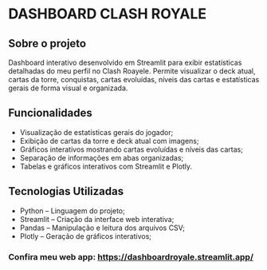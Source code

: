 # DASHBOARD CLASH ROYALE

## Sobre o projeto
Dashboard interativo desenvolvido em Streamlit para exibir estatísticas detalhadas do meu perfil no Clash Roayele. Permite visualizar o deck atual, cartas da torre, conquistas, cartas evoluídas, níveis das cartas e estatísticas gerais de forma visual e organizada.

## Funcionalidades
- Visualização de estatísticas gerais do jogador;  
- Exibição de cartas da torre e deck atual com imagens;  
- Gráficos interativos mostrando cartas evoluídas e níveis das cartas;  
- Separação de informações em abas organizadas;  
- Tabelas e gráficos interativos com Streamlit e Plotly.  

## Tecnologias Utilizadas
- Python – Linguagem do projeto;  
- Streamlit – Criação da interface web interativa;  
- Pandas – Manipulação e leitura dos arquivos CSV;  
- Plotly – Geração de gráficos interativos;  

### Confira meu web app: https://dashboardroyale.streamlit.app/
